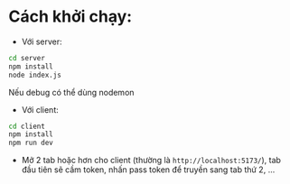 # Cách khởi chạy:

- Với server: 
```bash 
cd server
npm install
node index.js
```
Nếu debug có thể dùng nodemon

- Với client: 
```bash 
cd client
npm install
npm run dev
```

- Mở 2 tab hoặc hơn cho client (thường là `http://localhost:5173/`), tab đầu tiên sẽ cầm token, nhấn pass token để truyền sang tab thứ 2, ...

